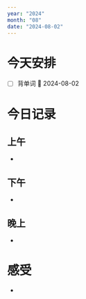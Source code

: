 ```yaml
---
year: "2024"
month: "08"
date: "2024-08-02"
---
```

# 今天安排
- [ ] 背单词 📅 2024-08-02




# 今日记录

## 上午
*  

## 下午
* 

## 晚上
* 

# 感受
* 




